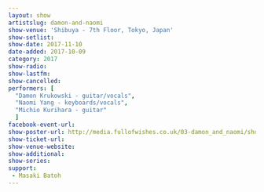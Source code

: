 ```yaml
---
layout: show
artistslug: damon-and-naomi
show-venue: 'Shibuya - 7th Floor, Tokyo, Japan'
show-setlist:
show-date: 2017-11-10
date-added: 2017-10-09
category: 2017
show-radio: 
show-lastfm: 
show-cancelled: 
performers: [
  "Damon Krukowski - guitar/vocals",
  "Naomi Yang - keyboards/vocals",
  "Michio Kurihara - guitar"
  ]
facebook-event-url: 
show-poster-url: http://media.fullofwishes.co.uk/03-damon_and_naomi/show_assets/2017-11/2017-11-damon-and-naomi-japan.jpg
show-ticket-url: 
show-venue-website: 
show-additional:
show-series: 
support:
 - Masaki Batoh
---
```

